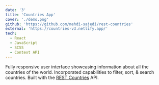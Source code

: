 ```yaml
---
date: '3'
title: 'Countries App'
cover: './demo.png'
github: 'https://github.com/mehdi-sajedi/rest-countries'
external: 'https://countries-v3.netlify.app/'
tech:
  - React
  - JavaScript
  - SCSS
  - Context API
---
```


Fully responsive user interface showcasing information about all the countries of the world. Incorporated capabilities to filter, sort, & search countries. Built with the [REST Countries](https://restcountries.com) API.
